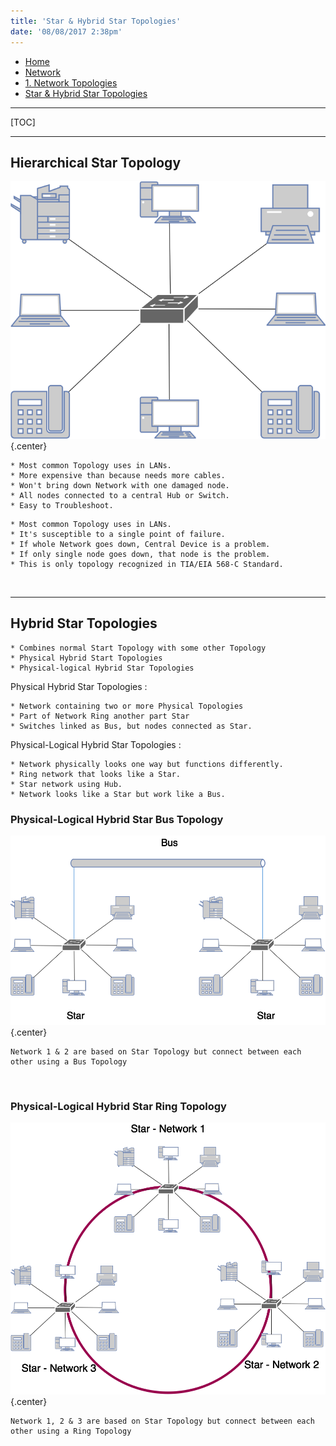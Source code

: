```yaml
---
title: 'Star & Hybrid Star Topologies'
date: '08/08/2017 2:38pm'
---
```


<div>
<nav class="breadcrumb is-medium" aria-label="breadcrumbs">
  <ul>
    <li><a href="/"><span class="icon is-small"><i class="fa fa-home"></i></span>Home<span></span></a></li>
    <li><a href="/network"><span class="icon is-small"><i class="fa fa-connectdevelop"></i></span><span>Network</span></a></li>
    <li><a href="/network/foundations-of-networking-networking-basics/1-network-topologies"></span>1. Network Topologies<span></span></a></li>
    <li><a href="#"></span>Star & Hybrid Star Topologies<span></span></a></li>
  </ul>
</nav>
</div>

---

[TOC]

---

## Hierarchical Star Topology  

![Alt text](hierarchical-star-topology.png?cropResize=500,500)   {.center}
```
* Most common Topology uses in LANs.
* More expensive than because needs more cables.
* Won't bring down Network with one damaged node.
* All nodes connected to a central Hub or Switch.
* Easy to Troubleshoot.
```
```
* Most common Topology uses in LANs.
* It's susceptible to a single point of failure.
* If whole Network goes down, Central Device is a problem.
* If only single node goes down, that node is the problem.
* This is only topology recognized in TIA/EIA 568-C Standard.
```
</br>

---
## Hybrid Star Topologies
```
* Combines normal Start Topology with some other Topology
* Physical Hybrid Start Topologies
* Physical-logical Hybrid Star Topologies
```
Physical Hybrid Star Topologies :
```
* Network containing two or more Physical Topologies
* Part of Network Ring another part Star
* Switches linked as Bus, but nodes connected as Star.
```

Physical-Logical Hybrid Star Topologies :
```
* Network physically looks one way but functions differently.
* Ring network that looks like a Star.
* Star network using Hub.
* Network looks like a Star but work like a Bus.
```

### Physical-Logical Hybrid Star Bus Topology
![Alt text](hybrid-star-bus-topology.png?cropResize=700,700)   {.center}

```
Network 1 & 2 are based on Star Topology but connect between each other using a Bus Topology
```


</br>

### Physical-Logical Hybrid Star Ring Topology
![Alt text](hybrid-star-ring-topology.png?cropResize=700,700)   {.center}

```
Network 1, 2 & 3 are based on Star Topology but connect between each other using a Ring Topology
```
